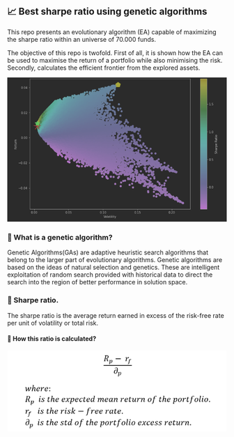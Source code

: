 
## :chart_with_upwards_trend: Best sharpe ratio using genetic algorithms

This repo presents an evolutionary algorithm (EA) capable of maximizing the sharpe ratio
within an universe of 70.000 funds.

The objective of this repo is twofold. First of all, it is shown how the EA can be used
to maximise the return of a portfolio while also minimising the risk. Secondly,
calculates the efficient frontier from the explored assets.

![Efficient Frontier](docs/img/efficient_frontier.png)

### :pill: What is a genetic algorithm?

Genetic Algorithms(GAs) are adaptive heuristic search algorithms that belong
to the larger part of evolutionary algorithms. Genetic algorithms are based
on the ideas of natural selection and genetics. These are intelligent exploitation
of random search provided with historical data to direct the search into the region
of better performance in solution space.

### :gem: Sharpe ratio.
The sharpe ratio is the average return earned in excess of the risk-free rate per unit
of volatility or total risk.

#### :hammer: How this ratio is calculated?

![sharpe ratio formula](docs/img/formula.png)

